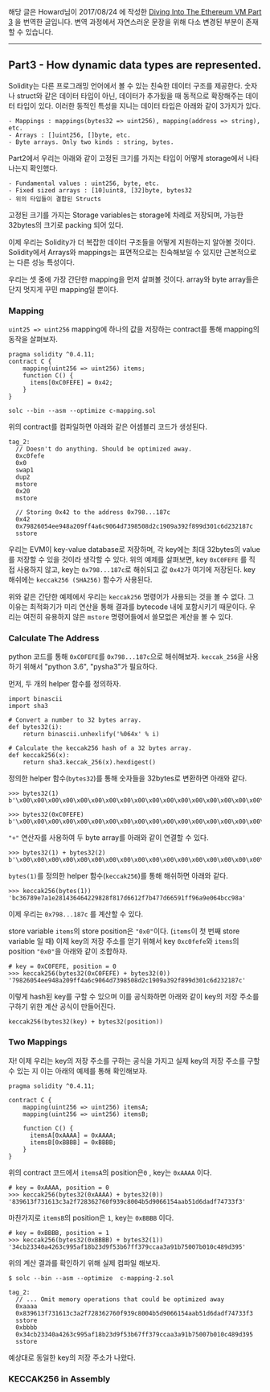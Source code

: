 해당 글은 Howard님이 2017/08/24 에 작성한 [Diving Into The Ethereum VM Part 3](https://medium.com/@hayeah/diving-into-the-ethereum-vm-the-hidden-costs-of-arrays-28e119f04a9b) 을 번역한 글입니다. 변역 과정에서 자연스러운 문장을 위해 다소 변경된 부분이 존재할 수 있습니다.

* * *

## Part3 - How dynamic data types are represented.

Solidity는 다른 프로그래밍 언어에서 볼 수 있는 친숙한 데이터 구조를 제공한다. 숫자나 struct와 같은 데이터 타입이 아닌, 데이터가 추가됬을 때 동적으로 확장해주는 데이터 타입이 있다. 이러한 동적인 특성을 지니는 데이터 타입은 아래와 같이 3가지가 있다.

    - Mappings : mappings(bytes32 => uint256), mapping(address => string), etc.
    - Arrays : []uint256, []byte, etc.
    - Byte arrays. Only two kinds : string, bytes.

Part2에서 우리는 아래와 같이 고정된 크기를 가지는 타입이 어떻게 storage에서 나타나는지 확인했다.

    - Fundamental values : uint256, byte, etc.
    - Fixed sized arrays : [10]uint8, [32]byte, bytes32
    - 위의 타입들이 결합된 Structs

고정된 크기를 가지는 Storage variables는 storage에 차례로 저장되며, 가능한 32bytes의 크기로 packing 되어 있다.

이제 우리는 Solidity가 더 복잡한 데이터 구조들을 어떻게 지원하는지 알아볼 것이다. Solidity에서 Arrays와 mappings는 표면적으로는 친숙해보일 수 있지만 근본적으로는 다른 성능 특성이다.

우리는 셋 중에 가장 간단한 mapping을 먼저 살펴볼 것이다. array와 byte array들은 단지 멋지게 꾸민 mapping일 뿐이다.


### Mapping

```uint25 => uint256``` mapping에 하나의 값을 저장하는 contract를 통해 mapping의 동작을 살펴보자.

```
pragma solidity ^0.4.11;
contract C {
    mapping(uint256 => uint256) items;
    function C() {
      items[0xC0FEFE] = 0x42;
    }
}
```
```
solc --bin --asm --optimize c-mapping.sol
```

위의 contract를 컴파일하면 아래와 같은 어셈블리 코드가 생성된다.

```
tag_2:
  // Doesn't do anything. Should be optimized away.
  0xc0fefe
  0x0
  swap1
  dup2
  mstore
  0x20
  mstore

  // Storing 0x42 to the address 0x798...187c
  0x42
  0x79826054ee948a209ff4a6c9064d7398508d2c1909a392f899d301c6d232187c
  sstore
```

우리는 EVM이 key-value database로 저장하며, 각 key에는 최대 32bytes의 value를 저장할 수 있을 것이라 생각할 수 있다. 위의 예제를 살펴보면, key ```0xC0FEFE``` 를 직접 사용하지 않고, key는 ```0x798...187c```로 해쉬되고 값 ```0x42```가 여기에 저장된다. key 해쉬에는 ```keccak256 (SHA256)``` 함수가 사용된다.

위와 같은 간단한 예제에서 우리는 ```keccak256``` 명령어가 사용되는 것을 볼 수 없다. 그 이유는 최적화기가 미리 연산을 통해 결과를 bytecode 내에 포함시키기 때문이다. 우리는 여전히 유용하지 않은 ```mstore``` 명령어들에서 쓸모없은 계산을 볼 수 있다.


### Calculate The Address

python 코드를 통해 ```0xC0FEFE```를 ```0x798...187c```으로 해쉬해보자. ```keccak_256```을 사용하기 위해서 "python 3.6", "pysha3"가 필요하다.

먼저, 두 개의 helper 함수를 정의하자.

```
import binascii
import sha3

# Convert a number to 32 bytes array.
def bytes32(i):
    return binascii.unhexlify('%064x' % i)

# Calculate the keccak256 hash of a 32 bytes array.
def keccak256(x):
    return sha3.keccak_256(x).hexdigest()
```

정의한 helper 함수(```bytes32```)를 통해 숫자들을 32bytes로 변환하면 아래와 같다.

```
>>> bytes32(1)
b'\x00\x00\x00\x00\x00\x00\x00\x00\x00\x00\x00\x00\x00\x00\x00\x00\x00\x00\x00\x00\x00\x00\x00\x00\x00\x00\x00\x00\x00\x00\x00\x01'

>>> bytes32(0xC0FEFE)
b'\x00\x00\x00\x00\x00\x00\x00\x00\x00\x00\x00\x00\x00\x00\x00\x00\x00\x00\x00\x00\x00\x00\x00\x00\x00\x00\x00\x00\x00\xc0\xfe\xfe'
```

```"+"``` 연산자를 사용하여 두 byte array를 아래와 같이 연결할 수 있다.

```
>>> bytes32(1) + bytes32(2)
b'\x00\x00\x00\x00\x00\x00\x00\x00\x00\x00\x00\x00\x00\x00\x00\x00\x00\x00\x00\x00\x00\x00\x00\x00\x00\x00\x00\x00\x00\x00\x00\x01\x00\x00\x00\x00\x00\x00\x00\x00\x00\x00\x00\x00\x00\x00\x00\x00\x00\x00\x00\x00\x00\x00\x00\x00\x00\x00\x00\x00\x00\x00\x00\x02'
```

```bytes(1)```를 정의한 helper 함수(```keccak256```)를 통해 해쉬하면 아래와 같다.

```
>>> keccak256(bytes(1))
'bc36789e7a1e281436464229828f817d6612f7b477d66591ff96a9e064bcc98a'
```

이제 우리는 ```0x798...187c``` 를 계산할 수 있다.

store variable ```items```의 store position은 ```"0x0"```이다. (```items```이 첫 번째 store variable 일 때)
이제 key의 저장 주소를 얻기 위해서 key ```0xc0fefe```와 ```items```의 position ```"0x0"```을 아래와 같이 조합하자.

```
# key = 0xC0FEFE, position = 0
>>> keccak256(bytes32(0xC0FEFE) + bytes32(0))
'79826054ee948a209ff4a6c9064d7398508d2c1909a392f899d301c6d232187c'
```

이렇게 hash된 key를 구할 수 있으며 이를 공식화하면 아래와 같이 key의 저장 주소를 구하기 위한 계산 공식이 만들어진다.

```
keccak256(bytes32(key) + bytes32(position))
```

### Two Mappings

자! 이제 우리는 key의 저장 주소를 구하는 공식을 가지고 실제 key의 저장 주소를 구할 수 있는 지 이는 아래의 예제를 통해 확인해보자. 

```
pragma solidity ^0.4.11;

contract C {
    mapping(uint256 => uint256) itemsA;
    mapping(uint256 => uint256) itemsB;

    function C() {
      itemsA[0xAAAA] = 0xAAAA;
      itemsB[0xBBBB] = 0xBBBB;
    }
}
```

위의 contract 코드에서 ```itemsA```의 position은```0``` , key는 ```0xAAAA``` 이다.

```
# key = 0xAAAA, position = 0
>>> keccak256(bytes32(0xAAAA) + bytes32(0))
'839613f731613c3a2f728362760f939c8004b5d9066154aab51d6dadf74733f3'
```

마찬가지로 ```itemsB```의 position은 ```1```, key는 ```0xBBBB``` 이다. 

```
# key = 0xBBBB, position = 1
>>> keccak256(bytes32(0xBBBB) + bytes32(1))
'34cb23340a4263c995af18b23d9f53b67ff379ccaa3a91b75007b010c489d395'
```

위의 계산 결과를 확인하기 위해 실제 컴파일 해보자.

```
$ solc --bin --asm --optimize  c-mapping-2.sol
```

```
tag_2:
  // ... Omit memory operations that could be optimized away
  0xaaaa
  0x839613f731613c3a2f728362760f939c8004b5d9066154aab51d6dadf74733f3
  sstore
  0xbbbb
  0x34cb23340a4263c995af18b23d9f53b67ff379ccaa3a91b75007b010c489d395
  sstore
```

예상대로 동일한 key의 저장 주소가 나왔다. 

### KECCAK256 in Assembly